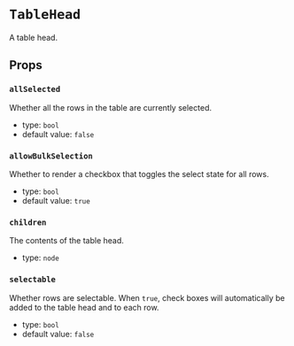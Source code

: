 `TableHead`
===========

A table head.

Props
-----

### `allSelected`

Whether all the rows in the table are currently selected.

- type: `bool`
- default value: `false`


### `allowBulkSelection`

Whether to render a checkbox that toggles the select state for all rows.

- type: `bool`
- default value: `true`


### `children`

The contents of the table head.

- type: `node`


### `selectable`

Whether rows are selectable. When `true`, check boxes will automatically
be added to the table head and to each row.

- type: `bool`
- default value: `false`

